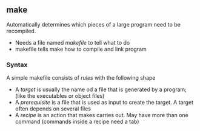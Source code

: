## make
Automatically determines which pieces of a large program need to be recompiled.

- Needs a file named *makefile* to tell what to do
- makefile tells make how to compile and link program

### Syntax
A simple makefile consists of *rules* with the following shape
- A *target* is usually the name od a file that is generated by a program; (like the executables or object files)
- A *prerequisite* is a file that is used as input to create the target. A target often depends on several files
- A *recipe* is an action that makes carries out. May have more than one command (commands inside a recipe need a tab)